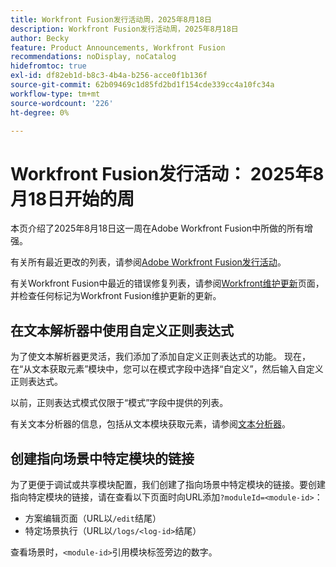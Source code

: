 ```yaml
---
title: Workfront Fusion发行活动周，2025年8月18日
description: Workfront Fusion发行活动周，2025年8月18日
author: Becky
feature: Product Announcements, Workfront Fusion
recommendations: noDisplay, noCatalog
hidefromtoc: true
exl-id: df82eb1d-b8c3-4b4a-b256-acce0f1b136f
source-git-commit: 62b09469c1d85fd2bd1f154cde339cc4a10fc34a
workflow-type: tm+mt
source-wordcount: '226'
ht-degree: 0%

---
```


# Workfront Fusion发行活动： 2025年8月18日开始的周

本页介绍了2025年8月18日这一周在Adobe Workfront Fusion中所做的所有增强。

有关所有最近更改的列表，请参阅[Adobe Workfront Fusion发行活动](/help/workfront-fusion/fusion-product-releases/fusion-release-activity.md)。

有关Workfront Fusion中最近的错误修复列表，请参阅[Workfront维护更新](https://experienceleague.adobe.com/zh-hans/docs/workfront-known-issues/releases/current-updates)页面，并检查任何标记为Workfront Fusion维护更新的更新。

## 在文本解析器中使用自定义正则表达式

为了使文本解析器更灵活，我们添加了添加自定义正则表达式的功能。 现在，在“从文本获取元素”模块中，您可以在模式字段中选择“自定义”，然后输入自定义正则表达式。

以前，正则表达式模式仅限于“模式”字段中提供的列表。

有关文本分析器的信息，包括从文本模块获取元素，请参阅[文本分析器](/help/workfront-fusion/references/apps-and-modules/tools-and-transformers/text-parser.md)。

## 创建指向场景中特定模块的链接

为了更便于调试或共享模块配置，我们创建了指向场景中特定模块的链接。要创建指向特定模块的链接，请在查看以下页面时向URL添加`?moduleId=<module-id>`：

* 方案编辑页面（URL以`/edit`结尾）
* 特定场景执行（URL以`/logs/<log-id>`结尾）

查看场景时，`<module-id>`引用模块标签旁边的数字。
